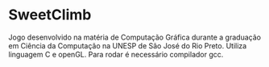 # SweetClimb
Jogo desenvolvido na matéria de Computação Gráfica durante a graduação em Ciência da Computação na UNESP de São José do Rio Preto.
Utiliza linguagem C e openGL. Para rodar é necessário compilador gcc.
